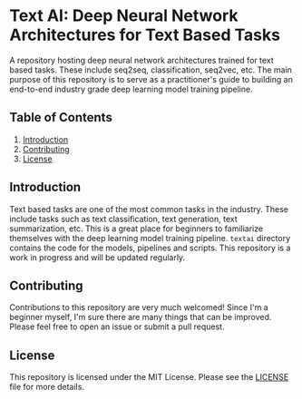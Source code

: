 # Text AI: Deep Neural Network Architectures for Text Based Tasks

A repository hosting deep neural network architectures trained for text based tasks. These include seq2seq, classification, seq2vec, etc. The main purpose of this repository is to serve as a practitioner's guide to building an end-to-end industry grade deep learning model training pipeline.

## Table of Contents
1. [Introduction](#introduction)
2. [Contributing](#contributing)
3. [License](#license)

## Introduction
Text based tasks are one of the most common tasks in the industry. These include tasks such as text classification, text generation, text summarization, etc. This is a great place for beginners to familiarize themselves with the deep learning model training pipeline. `textai` directory contains the code for the models, pipelines and scripts. This repository is a work in progress and will be updated regularly.

## Contributing
Contributions to this repository are very much welcomed! Since I'm a beginner myself, I'm sure there are many things that can be improved. Please feel free to open an issue or submit a pull request.

## License
This repository is licensed under the MIT License. Please see the [LICENSE](LICENSE) file for more details.
